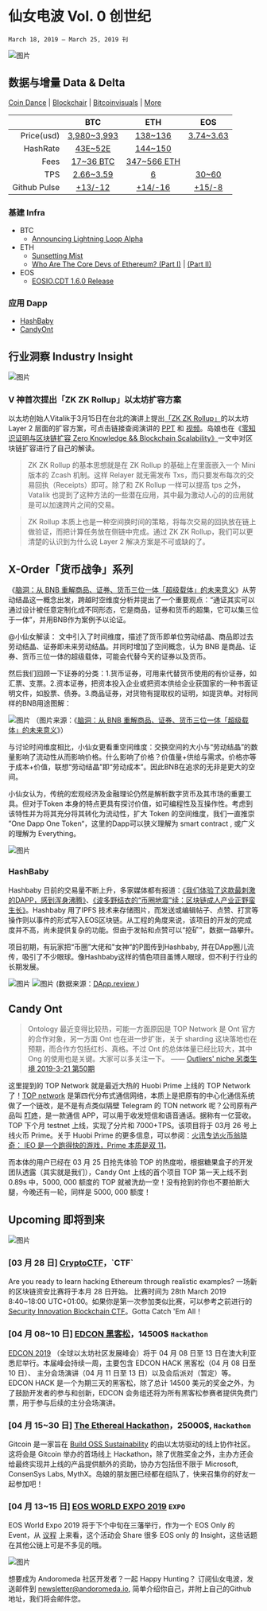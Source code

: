 # 仙女电波  Vol. 0 创世纪
`March 18, 2019 – March 25, 2019 刊`


![图片](https://uploader.shimo.im/f/wagpH0sCBnYUyEt1.png!thumbnail)

## 数据与增量 Data & Delta

[Coin Dance](https://coin.dance/) | [Blockchair](https://blockchair.com/) | [Bitcoinvisuals](https://bitcoinvisuals.com/) | [More](https://medium.com/@chainnews/%E9%80%81%E4%BD%A0-22-%E4%B8%AA%E9%93%BE%E4%B8%8A%E6%95%B0%E6%8D%AE%E8%B5%84%E6%BA%90%E4%B8%8E%E5%8F%AF%E8%A7%86%E5%8C%96%E5%88%A9%E5%99%A8-%E6%B4%9E%E7%A9%BF%E5%8A%A0%E5%AF%86%E6%8A%95%E8%B5%84%E9%87%8D%E9%87%8D%E8%BF%B7%E9%9B%BE-b57f5b4b5727)

| | BTC | ETH | EOS |
|---:|:--:|:--:|:--:|
|Price(usd)| [3,980~3,993](https://www.coingecko.com/zh/%E6%95%B0%E5%AD%97%E8%B4%A7%E5%B8%81/%E4%BB%A5%E5%A4%AA%E5%9D%8A/historical_data/usd?end_date=2019-03-25&start_date=2019-03-18#panel) | [138~136](https://www.coingecko.com/zh/%E6%95%B0%E5%AD%97%E8%B4%A7%E5%B8%81/%E4%BB%A5%E5%A4%AA%E5%9D%8A/historical_data/usd?end_date=2019-03-25&start_date=2019-03-18#panel)|[3.74~3.63](https://www.coingecko.com/zh/%E6%95%B0%E5%AD%97%E8%B4%A7%E5%B8%81/%E6%9F%9A%E5%AD%90%E5%B8%81/historical_data/usd?end_date=2019-03-25&start_date=2019-03-18#panel)|
| HashRate | [43E~52E](https://bitcoinvisuals.com/chain-hash-rate)  | [144~150](https://etherscan.io/chart/hashrate) | |
| Fees | [17~36 BTC]((https://www.blockchain.com/charts/transaction-fees)) | [347~566 ETH](https://etherscan.io/chart/transactionfee)| |
|TPS|[2.66~3.59](https://bitcoinvisuals.com/chain-tx-second)|[6](https://etherscan.io/chart/tx)|[30~60](https://eospark.com/titan?page=transactions-summary)|
|Github Pulse|[+13/-12](https://github.com/bitcoin/bitcoin/pulse)|[+14/-16](https://github.com/ethereum/go-ethereum/pulse)|[+15/-8](https://github.com/EOSIO/eos/pulse)|


### 基建 Infra
- BTC
  - [Announcing Lightning Loop Alpha](https://blog.lightning.engineering/posts/2019/03/20/loop.html)
- ETH
  - [Sunsetting Mist](https://medium.com/@avsa/sunsetting-mist-da21c8e943d2)
  - [Who Are The Core Devs of Ethereum? (Part I)](https://medium.com/ethex-market/who-are-the-core-devs-of-ethereum-part-i-beb342aaaff0) | [(Part II)](https://medium.com/ethex-market/who-are-the-core-devs-of-ethereum-part-ii-3f64b4e5850a)
- EOS
  - [EOSIO.CDT 1.6.0 Release](https://medium.com/@eosio/eosio-cdt-version-1-6-0-building-towards-a-more-seamless-contract-development-experience-2816084a4615)


### 应用 Dapp
* [HashBaby](http://hashbaby.com)
* [CandyOnt](https://candy.ont.io)


## 行业洞察 Industry Insight 
![图片](https://uploader.shimo.im/f/emne5rAAxEMyoZRZ.png!thumbnail)

### V 神首次提出「ZK ZK Rollup」以太坊扩容方案 
以太坊创始人Vitalik于3月15日在台北的演讲上提出[「ZK ZK Rollup」](https://medium.com/@trenton.v/transcript-scalable-blockchains-as-data-layers-vitalik-buterin-11aa18b37e07)的以太坊 Layer 2 层面的扩容方案，可点击链接查阅演讲的 [PPT](https://docs.google.com/presentation/d/1EVjrZhoxw-ikzelFGGv7czxuJsIIWfl5I-CPIlnjsME/edit#slide=id.p) 和 [视频](https://www.youtube.com/watch?v=mOm47gBMfg8)。岛娘也在《[零知识证明与区块链扩容 Zero Knowledge && Blockchain Scalability》](https://hackmd.io/s/rJ5xKzeuN#%E9%9B%B6%E7%9F%A5%E8%AF%86%E8%AF%81%E6%98%8E%E4%B8%8E%E5%8C%BA%E5%9D%97%E9%93%BE%E6%89%A9%E5%AE%B9-Zero-Knowledge-ampamp-Blockchain-Scalability)一文中对区块链扩容进行了自己的解读。

>ZK ZK Rollup 的基本思想就是在 ZK Rollup 的基础上在里面嵌入一个 Mini 版本的 Zcash 机制。这样 Relayer 就无需发布 Txs，而只要发布每次的交易回执（Receipts）即可。除了和 ZK Rollup 一样可以提高 tps 之外，Vatalik 也提到了这种方法的一些潜在应用，其中最为激动人心的的应用就是可以加速跨片之间的交易。

>ZK Rollup 本质上也是一种空间换时间的策略，将每次交易的回执放在链上做验证，而把计算任务放在侧链中完成。通过 ZK ZK Rollup，我们可以更清楚的认识到为什么说 Layer 2 解决方案是不可或缺的了。 
## X-Order「货币战争」系列
《[脑洞：从 BNB 重解商品、证券、货币三位一体「超级载体」的未来意义](https://www.chainnews.com/articles/942975463413.htm)》从劳动结晶这一概念出发，跨越时空维度分析并提出了一个重要观点：“通证其实可以通过设计被任意定制化成不同形态，它是商品，证券和货币的超集，它可以集三位于一体”，并用BNB作为案例予以论证。

@小仙女解读：
文中引入了时间维度，描述了货币即单位劳动结晶、商品即过去劳动结晶、证券即未来劳动结晶。并同时增加了空间概念，认为 BNB 是商品、证券、货币三位一体的超级载体，可能会代替今天的证券以及货币。

然后我们回顾一下证券的分类：1.货币证券，可用来代替货币使用的有价证券，如汇票、支票。2.资本证券，把资本投入企业或把资本供给企业获国家的一种书面证明文件，如股票、债券。3.商品证券，对货物有提取权的证明，如提货单。对标同样的BNB用途图解：

![图片](https://uploader.shimo.im/f/qpWJKWDWXGoMJRCs.png!thumbnail)
（图片来源：《[脑洞：从 BNB 重解商品、证券、货币三位一体「超级载体」的未来意义](https://www.chainnews.com/articles/942975463413.htm)》）

与讨论时间维度相比，小仙女更看重空间维度：交换空间的大小与“劳动结晶”的数量影响了流动性从而影响价格。什么影响了价格？价值量+供给与需求。价格亦等于成本+价值，联想“劳动结晶”即“劳动成本”。因此BNB在追求的无非是更大的空间。

小仙女认为，传统的宏观经济及金融理论仍然是解析数字货币及其市场的重要工具。但对于Token 本身的特点更具有探讨价值，如可编程性及互操作性。考虑到该特性并为将其充分将其转化为流动性，扩大 Token 的空间维度，我们一直推崇 ”One Dapp One Token“，这里的Dapp可以狭义理解为 smart contract , 或广义的理解为 Everything。



![图片](https://uploader.shimo.im/f/8UuseBzpdesLq3Ok.png!thumbnail)


### HashBaby 
Hashbaby 日前的交易量不断上升，多家媒体都有报道：[《我们体验了这款最刺激的DAPP，感到浑身沸腾》](https://mp.weixin.qq.com/s/yHOFMNnIwBNnp3AJrCvtug)、[《波多野结衣的“币圈地震”续：区块链成人产业正野蛮生长》](https://mp.weixin.qq.com/s/IYw7bhmfvxkIa9mWhEamSw)。Hashbaby 用了IPFS 技术来存储图片，而发送或编辑帖子、点赞、打赏等操作则以事件的形式写入EOS区块链。从工程的角度来说，该项目的开发的完成度并不高，尚未提供复杂的功能。但由于发帖和点赞可以“挖矿”，数据一路攀升。

项目初期，有玩家把“币圈”大佬和"女神“的P图传到Hashbaby, 并在DApp圈儿流传，吸引了不少眼球。像Hashbaby这样的情色项目虽博人眼球，但不利于行业的长期发展。


![图片](https://uploader.shimo.im/f/ALeO39QoxUY7oCEi.png!thumbnail)
![图片](https://uploader.shimo.im/f/hKV2ZpUmTrgelkYf.png!thumbnail)
(数据来源：[DApp.review ](https://dapp.review/dapp/10761/#hashbaby)) 

## Candy Ont
>Ontology 最近变得比较热，可能一方面原因是 TOP Network 是 Ont 官方的合作对象，另一方面 Ont 也在进一步扩张，关于 sharding 这块落地也在预期，而合作方包括红杉、真格。不过 Ont 的总体体量已经比较大，其中 Ong 的使用也是关键。大家可以多关注一下。
>—— [Outliers' niche 另类生境 2019-3-21 第50期](https://github.com/xorder-project/Outliers-niche/blob/master/outliers_niche_issue50.md)

这里提到的 TOP Network 就是最近大热的 Huobi Prime 上线的 TOP Network 了！[TOP network](https://www.topnetwork.org/) 是第四代分布式通信网络，本质上是把原有的中心化通信系统做了一个链改，是不是有点类似隔壁 Telegram 的 TON network 呢？公司原有产品叫 [叮咚](https://itunes.apple.com/tw/app/%E5%8F%AE%E5%92%9A-%E7%B6%B2%E7%B5%A1%E9%9B%BB%E8%A9%B1-%E5%9C%8B%E5%85%A7%E5%9C%8B%E9%9A%9B%E9%95%B7%E9%80%94/id588937297)，是一款通信 APP，可以用于收发短信和语音通话。据称有一亿营收。TOP 下个月 testnet 上线，实现了分片和 7000+TPS。该项目将于 03月 26 号上线火币 Prime。关于 Huobi Prime 的更多信息，可以参阅：[火讯专访火币翁晓奇： IEO 是一个跑得快的游戏，Prime 本质是双 11](https://mp.weixin.qq.com/s/T9_ziryPyyUHsw-TKSmmpg)。

而本体的用户已经在 03 月 25 日抢先体验 TOP 的热度啦，根据糖果盒子的开发团队透露（其实就是我们），Candy Ont 上线的首个项目 TOP 第一天上线不到 0.89s 中，5000, 000 额度的 TOP 就被洗劫一空！没有抢到的你也不要拍断大腿，今晚还有一轮，同样是 5000, 000 额度！


## Upcoming 即将到来

 ![图片](https://uploader.shimo.im/f/XImnCbGFkXoJ7ii1.png!thumbnail)

### [03 月 28 日] [CryptoCTF](https://cryptoctf.org/?)，`CTF`
Are you ready to learn hacking Ethereum through realistic examples? 一场新的区块链资安比赛将于本月 28 日开始。
比赛时间为 28th March 2019 8:40~18:00 UTC+01:00。如果你是第一次参加类似比赛，可以参考之前进行的 [Security Innovation Blockchain CTF](https://blockchain-ctf.securityinnovation.com/#/)。Gotta Catch 'Em All！

### [04 月 08~10 日] [EDCON 黑客松](https://mp.weixin.qq.com/s/9h6tcjPzTzY3DrMFv39N7Q)，14500$ `Hackathon`
[EDCON 2019](https://www.edcon.io/) （全球以太坊社区发展峰会）将于 04 月 08 日至 13 日在澳大利亚悉尼举行。本届峰会持续一周，主要包含 EDCON HACK 黑客松（04 月 08 日至 10 日）、 主分会场演讲（04 月 11 日至 13 日）以及会后派对（暂定）等。EDCON HACK 是一个为期三天的黑客松，除了总计 14500 美元的奖金之外，为了鼓励开发者的参与和创新，EDCON 会务组还将为所有黑客松参赛者提供免费门票，用于参与后续的主分会场演讲。

### [04 月 15~30 日] [The Ethereal Hackathon](https://medium.com/gitcoin/the-ethereal-hackathon-4f5dc2eb56d6?fbclid=IwAR1hrGew3O67lxFSqZ16REY9Q-VJmiBMpi8cqQS7LNtHzQRBWo5RpY_eLNI)，25000$, `Hackathon`
Gitcoin 是一家旨在 [Build OSS Sustainability](https://medium.com/gitcoin/code-sponsor-gitcoin-oss-sustainability-5684c4adf4b4) 的由以太坊驱动的线上协作社区。这将会是 Gitcoin 举办的首场线上 Hackathon，除了优胜奖金之外，主办方还会给最终实现并上线的产品提供额外的资助，协办方包括但不限于 Microsoft, ConsenSys Labs, MythX。岛娘的朋友圈已经都在组队了，快来召集你的好友一起参加吧！

### [04 月 13~15 日] [EOS WORLD EXPO 2019](https://www.eosworldexpo.com/) `EXPO`
EOS World Expo 2019 将于下个中旬在三藩举行，作为一个 EOS Only 的 Event，从 [议程](https://www.eosworldexpo.com/#program-section) 上来看，这个活动会 Share 很多 EOS only 的 Insight，这些话题在其他公链上可是不多见的哦。


![图片](https://uploader.shimo.im/f/cUIvxLznh6AIuSEZ.png!thumbnail)

想要成为 Andoromeda 社区开发者？一起 Happy Hunting？
订阅仙女电波，发送邮件到 [newsletter@andoromeda.io](mailto:newsletter@andoromeda.io), 简单介绍你自己，并附上自己的Github 地址，我们将会邮件您。
